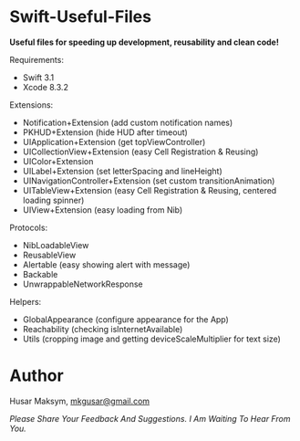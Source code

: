 # Swift-Useful-Files

**Useful files for speeding up development, reusability and clean code!**

Requirements: 
- Swift 3.1
- Xcode 8.3.2

Extensions:
  - Notification+Extension (add custom notification names)
  - PKHUD+Extension (hide HUD after timeout)
  - UIApplication+Extension (get topViewController)
  - UICollectionView+Extension (easy Cell Registration & Reusing)
  - UIColor+Extension 
  - UILabel+Extension (set letterSpacing and  lineHeight)
  - UINavigationController+Extension (set custom transitionAnimation)
  - UITableView+Extension (easy Cell Registration & Reusing, centered loading spinner)
  - UIView+Extension (easy loading from Nib)
  
Protocols:
  - NibLoadableView
  - ReusableView
  - Alertable (easy showing alert with message)
  - Backable
  - UnwrappableNetworkResponse
  
Helpers:
  - GlobalAppearance (configure appearance for the App)
  - Reachability (checking isInternetAvailable)
  - Utils (cropping image and getting deviceScaleMultiplier for text size)


# Author

Husar Maksym, mkgusar@gmail.com

_Please Share Your Feedback And Suggestions. I Am Waiting To Hear From You._
